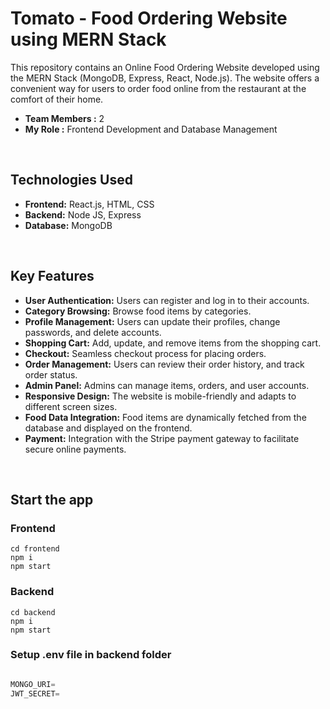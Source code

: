# Tomato -  Food Ordering Website using MERN Stack

This repository contains an Online Food Ordering Website developed using the MERN Stack (MongoDB, Express, React, Node.js). 
The website offers a convenient way for users to order food online from the restaurant at the comfort of their home.
<br> 

- **Team Members :** 2
- **My Role :** Frontend Development and Database Management

<br>

## Technologies Used
- **Frontend:** React.js, HTML, CSS<br>
- **Backend:** Node JS, Express <br>
- **Database:** MongoDB <br>
<br>

## Key Features 

- **User Authentication:** Users can register and log in to their accounts.
- **Category Browsing:** Browse food items by categories.
- **Profile Management:** Users can update their profiles, change passwords, and delete accounts.
- **Shopping Cart:** Add, update, and remove items from the shopping cart.
- **Checkout:** Seamless checkout process for placing orders.
- **Order Management:** Users can review their order history, and track order status.
- **Admin Panel:** Admins can manage items, orders, and user accounts.
- **Responsive Design:** The website is mobile-friendly and adapts to different screen sizes.
- **Food Data Integration:** Food items are dynamically fetched from the database and displayed on the frontend.
- **Payment:** Integration with the Stripe payment gateway to facilitate secure online payments.

<br>

## Start the app

### Frontend

```shell
cd frontend
npm i
npm start
```


### Backend

```shell
cd backend
npm i
npm start
```

### Setup .env file in backend folder


```js

MONGO_URI=
JWT_SECRET=
```
